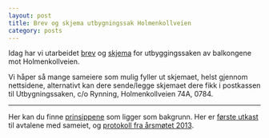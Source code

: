 ```yaml
---
layout: post
title: Brev og skjema utbygningssak Holmenkollveien
category: posts
---
```


Idag har vi utarbeidet [brev][brev] og [skjema][skjema] for utbyggingssaken av balkongene mot Holmenkollveien.

Vi håper så mange sameiere som mulig fyller ut skjemaet, helst gjennom nettsidene, alternativt kan dere sende/legge skjemaet dere fikk i postkassen til Utbygningssaken, c/o Rynning, Holmenkollveien 74A, 0784. 

---

Her kan du finne [prinsippene][prinsippene] som ligger som bakgrunn. Her er [første utkast][utkast] til avtalene med sameiet, og [protokoll fra årsmøtet 2013][protokoll].

[brev]: http://kragskogen.github.io/files/brev-2013-11-30.pdf
[skjema]: https://docs.google.com/a/rynning.no/forms/d/1MvhRwvBrEN20dy5HqCC5tKSptz0bKBzmx1z4UWtgMPs/viewform
[prinsippene]: http://kragskogen.github.io/files/prinsippene.pdf
[utkast]: http://kragskogen.github.io/files/utkast-avtale.pdf
[protokoll]: http://kragskogen.github.io/files/protokoll-2013-04-22.pdf